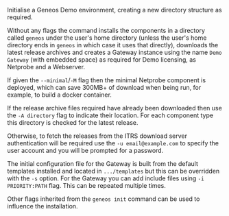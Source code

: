 Initialise a Geneos Demo environment, creating a new directory structure as required.

Without any flags the command installs the components in a directory called `geneos` under the user's home directory (unless the user's home directory ends in `geneos` in which case it uses that directly), downloads the latest release archives and creates a Gateway instance using the name `Demo Gateway` (with embedded space) as required for Demo licensing, as Netprobe and a Webserver.

If given the `--minimal`/`-M` flag then the minimal Netprobe component is deployed, which can save 300MB+ of download when being run, for example, to build a docker container.

If the release archive files required have already been downloaded then use the `-A directory` flag to indicate their location. For each component type this directory is checked for the latest release.

Otherwise, to fetch the releases from the ITRS download server authentication will be required use the `-u email@example.com` to specify the user account and you will be prompted for a password.

The initial configuration file for the Gateway is built from the default templates installed and located in `.../templates` but this can be overridden with the `-s` option. For the Gateway you can add include files using `-i PRIORITY:PATH` flag. This can be repeated multiple times.

Other flags inherited from the `geneos init` command can be used to influence the installation.
